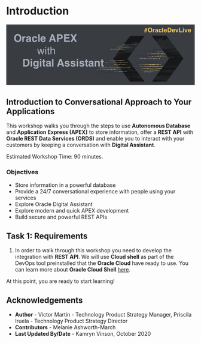 # Introduction

![Oracle](images/banner.png)

## Introduction to Conversational Approach to Your Applications

This workshop walks you through the steps to use **Autonomous Database** and **Application Express (APEX)** to store information, offer a **REST API** with **Oracle REST Data Services (ORDS)** and enable you to interact with your customers by keeping a conversation with **Digital Assistant**.

Estimated Workshop Time: 90 minutes.

### Objectives

- Store information in a powerful database 
- Provide a 24/7 conversational experience with people using your services
- Explore Oracle Digital Assistant
- Explore modern and quick APEX development 
- Build secure and powerful REST APIs

## Task 1: Requirements

1. In order to walk through this workshop you need to develop the integration with **REST API**. We will use **Cloud shell** as part of the DevOps tool preinstalled that the **Oracle Cloud** have ready to use. You can learn more about **Oracle Cloud Shell** [here](https://docs.oracle.com/en-us/iaas/Content/API/Concepts/cloudshellintro.htm).

At this point, you are ready to start learning!

## **Acknowledgements**

- **Author** - Victor Martin - Technology Product Strategy Manager, Priscila Iruela - Technology Product Strategy Director
- **Contributors** - Melanie Ashworth-March
- **Last Updated By/Date** - Kamryn Vinson, October 2020